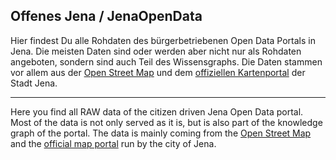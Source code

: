 Offenes Jena / JenaOpenData
---------------------------

Hier findest Du alle Rohdaten des bürgerbetriebenen Open Data Portals in Jena.
Die meisten Daten sind oder werden aber nicht nur als Rohdaten angeboten,
sondern sind auch Teil des Wissensgraphs. Die Daten stammen vor allem aus der
[Open Street Map](http://www.openstreetmap.org) und dem [offiziellen Kartenportal](http://www.jena.de/kartenportal) der Stadt Jena.

---

Here you find all RAW data of the citizen driven Jena Open Data portal. Most
of the data is not only served as it is, but is also part of the knowledge
graph of the portal. The data is mainly coming from the [Open Street Map](http://www.openstreetmap.org) and the
[official map portal](http://www.jena.de/kartenportal) run by the city of Jena.

